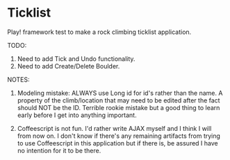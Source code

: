Ticklist
========

Play! framework test to make a rock climbing ticklist application.

TODO:
1) Need to add Tick and Undo functionality.
2) Need to add Create/Delete Boulder.

NOTES:
1) Modeling mistake: ALWAYS use Long id for id's rather than the name.
   A property of the climb/location that may need to be edited after
   the fact should NOT be the ID. Terrible rookie mistake but a good
   thing to learn early before I get into anything important.

2) Coffeescript is not fun. I'd rather write AJAX myself and I think
   I will from now on. I don't know if there's any remaining artifacts
   from trying to use Coffeescript in this application but if there
   is, be assured I have no intention for it to be there.
